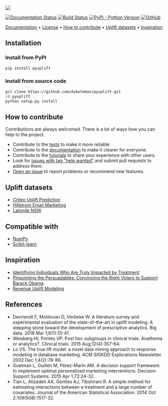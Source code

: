 ![](https://github.com/duketemon/pyuplift/raw/master/resources/pyuplift-logo.png)

[![Documentation Status](https://readthedocs.org/projects/pyuplift/badge/?version=latest)](https://pyuplift.readthedocs.io/en/latest/?badge=latest)
[![Build Status](https://travis-ci.org/duketemon/pyuplift.svg?branch=master)](https://travis-ci.org/duketemon/pyuplift)
[![PyPI - Python Version](https://img.shields.io/badge/python-3.5%20%7C%203.6%20%7C%203.7-blue.svg)](https://github.com/duketemon/pyuplift)
[![GitHub](https://img.shields.io/github/license/duketemon/pyuplift.svg)](https://github.com/duketemon/pyuplift/blob/master/LICENSE)

[Documentation](https://pyuplift.readthedocs.io) •
[License](https://github.com/duketemon/pyuplift/blob/master/LICENSE) •
[How to contribute](#how-to-contribute) •
[Uplift datasets](#uplift-datasets) •
[Inspiration](#inspiration)

## Installation
### Install from PyPI
```bash
pip install pyuplift
```
### Install from source code
```bash
git clone https://github.com/duketemon/pyuplift.git
cd pyuplift
python setup.py install
```

## How to contribute
Contributions are always welcomed. There is a lot of ways how you can help to the project.
* Contribute to the [tests](https://github.com/duketemon/pyuplift/tree/master/tests) to make it more reliable.
* Contribute to the [documentation](https://github.com/duketemon/pyuplift/tree/master/docs) to make it clearer for everyone.
* Contribute to the [tutorials](https://github.com/duketemon/pyuplift/tree/master/tutorials) to share your experience with other users.
* Look for [issues with tag "help wanted"](https://github.com/duketemon/pyuplift/issues?q=is%3Aissue+is%3Aopen+label%3A"help+wanted") and submit pull requests to address them.
* [Open an issue](https://github.com/duketemon/pyuplift/issues) to report problems or recommend new features.

## Uplift datasets
* [Criteo Uplift Prediction](http://ailab.criteo.com/criteo-uplift-prediction-dataset)
* [Hillstrom Email Marketing](https://blog.minethatdata.com/2008/05/best-answer-e-mail-analytics-challenge.html)
* [Lalonde NSW](https://users.nber.org/~rdehejia/nswdata.html)

## Compatible with
* [NumPy](https://github.com/numpy/numpy)
* [Scikit-learn](https://github.com/scikit-learn/scikit-learn)

## Inspiration
* [Identifying Individuals Who Are Truly Impacted by Treatment](https://www.researchgate.net/profile/Victor_Lo3/publication/270217235_Identifying_Individuals_Who_Are_Truly_Impacted_by_Treatment_Introduction_to_Recent_Advances_in_Uplift_Modeling/links/54a2dbbf0cf257a63604da2a/Identifying-Individuals-Who-Are-Truly-Impacted-by-Treatment-Introduction-to-Recent-Advances-in-Uplift-Modeling.pdf)
* [Pinpointing the Persuadables: Convincing the Right Voters to Support Barack Obama](https://www.predictiveanalyticsworld.com/patimes/video-dan-porter-clip/2957)
* [Revenue Uplift Modeling](https://www.researchgate.net/publication/321729653_Revenue_Uplift_Modeling)

## References
* Devriendt F, Moldovan D, Verbeke W. A literature survey and experimental evaluation of the state-of-the-art in uplift modeling: A stepping stone toward the development of prescriptive analytics. Big data. 2018 Mar 1;6(1):13-41.
* Weisberg HI, Pontes VP. Post hoc subgroups in clinical trials: Anathema or analytics?. Clinical trials. 2015 Aug;12(4):357-64.
* Lo VS. The true lift model: a novel data mining approach to response modeling in database marketing. ACM SIGKDD Explorations Newsletter. 2002 Dec 1;4(2):78-86.
* Guelman L, Guillén M, Pérez-Marín AM. A decision support framework to implement optimal personalized marketing interventions. Decision Support Systems. 2015 Apr 1;72:24-32.
* Tian L, Alizadeh AA, Gentles AJ, Tibshirani R. A simple method for estimating interactions between a treatment and a large number of covariates. Journal of the American Statistical Association. 2014 Oct 2;109(508):1517-32.
